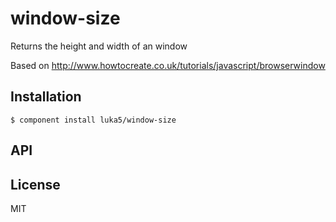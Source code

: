 
# window-size

  Returns the height and width of an window

  Based on http://www.howtocreate.co.uk/tutorials/javascript/browserwindow

## Installation

    $ component install luka5/window-size

## API

   

## License

  MIT
